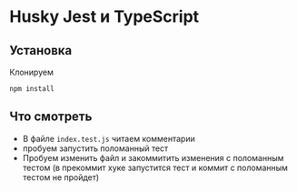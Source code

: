 # Husky Jest и TypeScript

## Установка

Клонируем

`npm install`

## Что смотреть

- В файле `index.test.js` читаем комментарии
- пробуем запустить поломанный тест
- Пробуем изменить файл и закоммитить изменения с поломанным тестом (в прекоммит хуке запустится тест и коммит с поломанным тестом не пройдет)
